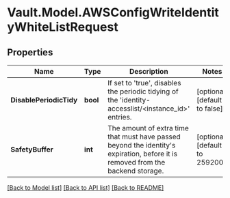 # Vault.Model.AWSConfigWriteIdentityWhiteListRequest

## Properties

Name | Type | Description | Notes
------------ | ------------- | ------------- | -------------
**DisablePeriodicTidy** | **bool** | If set to &#39;true&#39;, disables the periodic tidying of the &#39;identity-accesslist/&lt;instance_id&gt;&#39; entries. | [optional] [default to false]
**SafetyBuffer** | **int** | The amount of extra time that must have passed beyond the identity&#39;s expiration, before it is removed from the backend storage. | [optional] [default to 259200]

[[Back to Model list]](../README.md#documentation-for-models) [[Back to API list]](../README.md#documentation-for-api-endpoints) [[Back to README]](../README.md)

